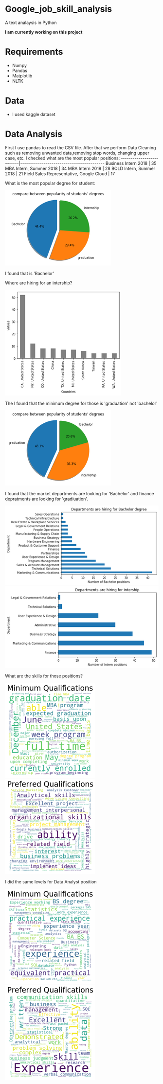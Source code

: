 # Google_job_skill_analysis
 A text analaysis in Python

**I am currently working on this project**

# Requirements
- Numpy
- Pandas
- Matplotlib
- NLTK

# Data
- I used kaggle dataset 

# Data Analysis
First I use pandas to read the CSV file. After that we perform Data Cleaning such as removing unwanted data,removing stop words, changing upper case, etc.
I checked what are the most popular positions:
--------------------------|-------------------------------------------
 Business Intern 2018     |                                         35
 MBA Intern, Summer 2018  |                                         34
 MBA Intern 2018          |                                         28
 BOLD Intern, Summer 2018 |                                         21
 Field Sales Representative, Google Cloud  |                        17
 

What is the most popular degree for student:

![](https://github.com/ofirGit/Google_job_skill_analysis/blob/main/Charts/Chart2.png)

I found that is 'Bachelor'

Where are hiring for an intership?

![](https://github.com/ofirGit/Google_job_skill_analysis/blob/main/Charts/Cahrt8.png)

The I found that the minimum degree for those is 'graduation' not 'bachelor'

![](https://github.com/ofirGit/Google_job_skill_analysis/blob/main/Charts/Chart3.png)

I found that the market departments are looking for 'Bachelor' and finance depratments are looking for 'gradiuation'.

![](https://github.com/ofirGit/Google_job_skill_analysis/blob/main/Charts/Chart4.png) ![](https://github.com/ofirGit/Google_job_skill_analysis/blob/main/Charts/Chart.png)

What are the skills for those positions?

![](https://github.com/ofirGit/Google_job_skill_analysis/blob/main/Charts/Chart5.png) ![](https://github.com/ofirGit/Google_job_skill_analysis/blob/main/Charts/Chart6.png)

I did the same levels for Data Analyst position 

![](https://github.com/ofirGit/Google_job_skill_analysis/blob/main/Charts/Dchart.png) ![](https://github.com/ofirGit/Google_job_skill_analysis/blob/main/Charts/Dchart2.png)
